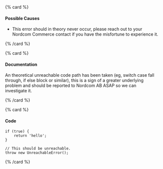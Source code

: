 {% card %}

#### Possible Causes

-   This error should in theory never occur, please reach out to your Nordcom Commerce contact if you have the misfortune to experience it.

{% /card %}

{% card %}

#### Documentation

An theoretical unreachable code path has been taken (eg, switch case fall through, if else block or similar), this is a sign of a greater underlying problem and should be reported to Nordcom AB ASAP so we can investigate it.

{% /card %}

{% card %}

#### Code

```tsx
if (true) {
    return 'hello';
}

// This should be unreachable.
throw new UnreachableError();
```

{% /card %}
